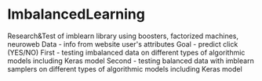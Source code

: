 # ImbalancedLearning
Research&amp;Test of imblearn library using boosters, factorized machines, neuroweb
Data - info from website user's attributes
Goal - predict click (YES/NO)
First - testing imbalanced data on different types of algorithmic models including Keras model
Second - testing balanced data with imblearn samplers on different types of algorithmic models including Keras model
